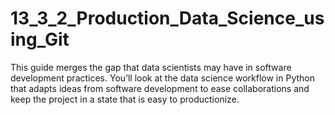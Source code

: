 # 13_3_2_Production_Data_Science_using_Git
This guide merges the gap that data scientists may have in software development practices. You’ll look at the data science workflow in Python that adapts ideas from software development to ease collaborations and keep the project in a state that is easy to productionize.
